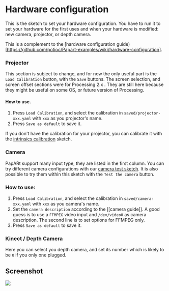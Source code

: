 # Hardware configuration

This is the sketch to set your hardware configuration. You have to run it to set your hardware 
for the first uses and when your hardware is modified: new camera, projector, or depth camera.

This is a complement to the [hardware configuration guide)[https://github.com/potioc/Papart-examples/wiki/hardware-configuration].

### Projector

This section is subject to change, and for now the only useful part is the `Load Calibration` button, 
with the `Save` buttons. The screen selection, and screen offset sections were for Processing 2.x . They 
are still here because they might be useful on some OS, or future version of Processing. 

#### How to use.

1. Press `Load Calibration`, and select the calibration in `saved/projector-xxx.yaml` with `xxx` as you projector's name.
2. Press `Save as default` to save it. 

If you don't have the calibration for your projector, you can calibrate it with the [intrinsics calibration](https://github.com/potioc/Papart-examples/tree/master/papart-examples/calibration/intrinsicCalibration) 
sketch. 

### Camera

PapARt support many input type, they are listed in the first column. You can try different camera configurations with our [camera test 
sketch](https://github.com/potioc/Papart-examples/tree/master/Tests/CameraTest). It is also possible to try them within this sketch
with the `Test the camera` button. 

### How to use:

1. Press `Load Calibration`, and select the calibration in `saved/camera-xxx.yaml` with `xxx` as you camera's name.
2. Set the `camera description` according to the [[camera guide]]. A good guess is to use a `FFMPEG` video input and 
`/dev/video0` as camera description. The second line is to set options for FFMPEG only. 
3. Press `Save as default` to save it. 


### Kinect / Depth Camera

Here you can select you depth camera, and set its number which is likely to be `0` if you only one plugged. 

## Screenshot


![](https://github.com/potioc/Papart-examples/raw/master/calibration.jpg)
